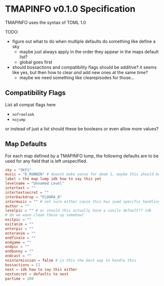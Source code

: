 # TMAPINFO v0.1.0 Specification

TMAPINFO uses the syntax of TOML 1.0

TODO:

- figure out what to do when multiple defaults do something like define a sky
  - maybe just always apply in the order they appear in the maps default list?
  - global goes first
- should bossactions and compatibility flags should be additive? it seems like yes, but then how to clear *and* add new ones at the same time?
  - maybe we need something like clearepisodes for those...

## Compatibility Flags

List all compat flags here

- `nofreelook`
- `nojump`

or instead of just a list should these be booleans or even allow more values?

## Map Defaults

For each map defined by a TMAPINFO lump, the following defaults are to be used for any field that is left unspecified.

```toml
sky = "SKY1"
music = "D_RUNNIN" # doesnt make sense for doom 1, maybe this should be no default? or just match vanilla defaults?
label = the map lump idk how to say this yet
levelname = "Unnamed Level"
intertext = ""
intertextsecret = ""
interbackdrop = "FLOOR4_8"
intermusic = "" # not sure either cause this has iwad specific handling
author = ""
levelpic = "" # or should this actually have a cwvilv default?? idk
# do we wann clean these up somehow?
exitpic = ""
exitanim = ""
enterpic = ""
enteranim = ""
endfinale = ""
endgame = ""
endpic = ""
endbunny = ""
endcast = ""
nointermission = false # is this the best way to handle this
bossactions = []
next = idk how to say this either
nextsecret = defaults to next
partime = 100
```
